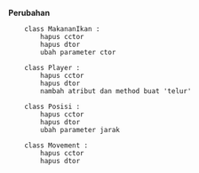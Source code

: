 **Perubahan**

		class MakananIkan :
			hapus cctor
			hapus dtor
			ubah parameter ctor

		class Player :
			hapus cctor
			hapus dtor
			nambah atribut dan method buat 'telur'

		class Posisi :
			hapus cctor
			hapus dtor
			ubah parameter jarak
			
		class Movement :
			hapus cctor
			hapus dtor
